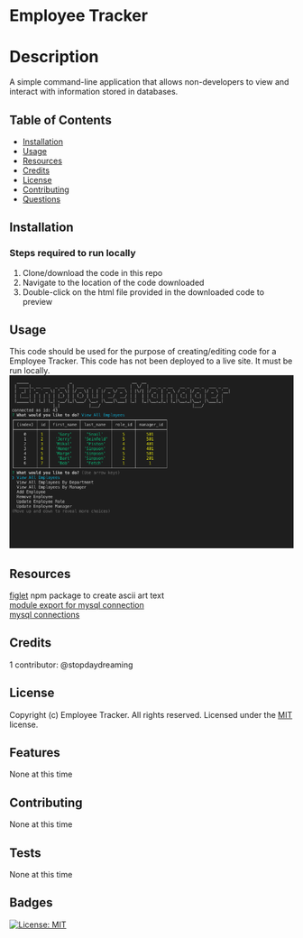 # Employee Tracker

# Description
A simple command-line application that allows non-developers to view and interact with information stored in databases.

## Table of Contents
* [Installation](#installation)
* [Usage](#usage)
* [Resources](#resources)
* [Credits](#credits)
* [License](#license)
* [Contributing](#contributing)
* [Questions](#questions)

## Installation
### Steps required to run locally
1. Clone/download the code in this repo
2. Navigate to the location of the code downloaded
3. Double-click on the html file provided in the downloaded code to preview 

## Usage 
This code should be used for the purpose of creating/editing code for a Employee Tracker. This code has not been deployed to a live site. It must be run locally.  
![Employee Tracker](./assets/screenshot.png)  

## Resources
[figlet](https://www.npmjs.com/package/figlet) npm package to create ascii art text    
[module export for mysql connection](https://stackoverflow.com/questions/34788750/module-export-for-mysql-connection)  
[mysql connections](https://www.mysqltutorial.org/mysql-nodejs/connect/)  

## Credits
1 contributor: @stopdaydreaming  

## License
Copyright (c) Employee Tracker. All rights reserved.
Licensed under the [MIT](LICENSE) license.

## Features
None at this time

## Contributing
None at this time

## Tests
None at this time  

## Badges
[![License: MIT](https://img.shields.io/badge/License-MIT-yellow.svg)](https://opensource.org/licenses/MIT)